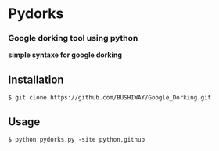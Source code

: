 
# Pydorks

### Google dorking tool using python
**simple syntaxe for google dorking**


## Installation 
``
$ git clone https://github.com/BUSHIWAY/Google_Dorking.git
``

## Usage
``
$ python pydorks.py -site python,github
``
